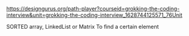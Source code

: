 https://designgurus.org/path-player?courseid=grokking-the-coding-interview&unit=grokking-the-coding-interview_1628744125571_76Unit

SORTED array, LinkedList or Matrix
To find a certain element